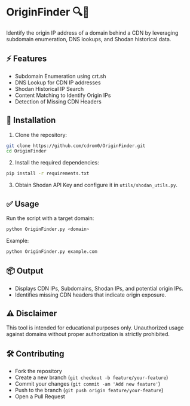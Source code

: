# OriginFinder 🔍🚀

Identify the origin IP address of a domain behind a CDN by leveraging subdomain enumeration, DNS lookups, and Shodan historical data.

## ⚡️ Features

* Subdomain Enumeration using crt.sh
* DNS Lookup for CDN IP addresses
* Shodan Historical IP Search
* Content Matching to Identify Origin IPs
* Detection of Missing CDN Headers

## 🚀 Installation

1. Clone the repository:

```bash
git clone https://github.com/cdrom0/OriginFinder.git
cd OriginFinder
```

2. Install the required dependencies:

```bash
pip install -r requirements.txt
```

3. Obtain Shodan API Key and configure it in `utils/shodan_utils.py`.

## ✅ Usage

Run the script with a target domain:

```bash
python OriginFinder.py <domain>
```

Example:

```bash
python OriginFinder.py example.com
```

## 📦 Output

* Displays CDN IPs, Subdomains, Shodan IPs, and potential origin IPs.
* Identifies missing CDN headers that indicate origin exposure.

## ⚠️ Disclaimer

This tool is intended for educational purposes only. Unauthorized usage against domains without proper authorization is strictly prohibited.

## 🛠️ Contributing

* Fork the repository
* Create a new branch (`git checkout -b feature/your-feature`)
* Commit your changes (`git commit -am 'Add new feature'`)
* Push to the branch (`git push origin feature/your-feature`)
* Open a Pull Request
